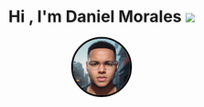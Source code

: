 <h1 align="center"><b>Hi , I'm Daniel Morales </b><img src="https://media.giphy.com/media/hvRJCLFzcasrR4ia7z/giphy.gif" width="35"></h1>

<p align="center">
  <a href="https://github.com/DenverCoder1/readme-typing-svg">
    <img style="border-radius: 50%; border: 3px solid #000;" width="100" height="100" src="photo.jpg" alt="Descripción de la imagen">
  </a>
</p>

